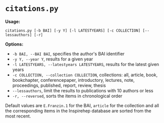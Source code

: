 # `citations.py`

**Usage:**

`citations.py [-b BAI] [-y Y] [-l LATESTYEARS] [-c COLLECTION] [--lessauthors] [-r]`

**Options:**
* `-b BAI, --BAI BAI`, specifies the author's BAI identifier
* `-y Y, --year Y`, results for a given year
* `-l LATESTYEARS, --latestyears LATESTYEARS`, results for the latest given years
* `-c COLLECTION, --collection COLLECTION`, collections: all, article, book, bookchapter, conferencepaper, introductory, lectures, note, proceedings, published, report, review, thesis
* `--lessauthors`, limit the results to publications with 10 authors or less
* `-r, --reversed`, sorts the items in chronological order

Default values are `E.Franzin.1` for the BAI, `article` for the collection and all the corresponding items in the Inspirehep database are sorted from the most recent.
